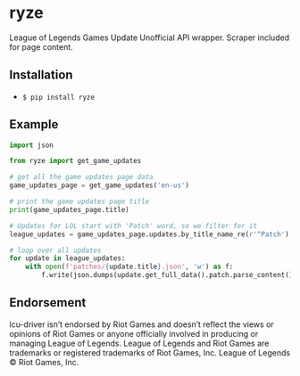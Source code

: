 # ryze
League of Legends Games Update Unofficial API wrapper. Scraper included for page content.

## Installation
 - `$ pip install ryze`
 

## Example
```python
import json

from ryze import get_game_updates

# get all the game updates page data
game_updates_page = get_game_updates('en-us')

# print the game updates page title
print(game_updates_page.title)

# Updates for LOL start with 'Patch' word, so we filter for it
league_updates = game_updates_page.updates.by_title_name_re(r'^Patch')

# loop over all updates
for update in league_updates:
    with open(f'patches/{update.title}.json', 'w') as f:
        f.write(json.dumps(update.get_full_data().patch.parse_content()))
```
 
## Endorsement
lcu-driver isn’t endorsed by Riot Games and doesn’t reflect the views or opinions of Riot Games or anyone officially involved in producing or managing League of Legends. League of Legends and Riot Games are trademarks or registered trademarks of Riot Games, Inc. League of Legends © Riot Games, Inc.
